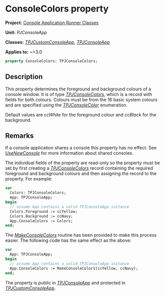 # ConsoleColors property

**Project:** [Console Application Runner Classes](../API.md)

**Unit:** _PJConsoleApp_

**Classes:** [_TPJCustomConsoleApp_](./TPJCustomConsoleApp.md), [_TPJConsoleApp_](./TPJConsoleApp.md)

**Applies to:** ~>3.0

```pascal
property ConsoleColors: TPJConsoleColors;
```

## Description

This property determines the foreground and background colours of a console window. It is of type [_TPJConsoleColors_](./TPJConsoleColors.md), which is a record with fields for both colours. Colours must be from the 16 basic system colours and are specified using the [_TPJConsoleColor_](./TPJConsoleColor.md) enumeration.

Default values are _ccWhite_ for the foreground colour and _ccBlack_ for the background.

## Remarks

If a console application shares a console this property has no effect. See [_UseNewConsole_](./TPJCustomConsoleApp-UseNewConsole.md) for more information about shared consoles.

The individual fields of the property are read-only so the property must be set by first creating a [_TPJConsoleColors_](./TPJConsoleColors.md) record containing the required foreground and background colours and then assigning the record to the property. For example:

```pascal
var
  Colors: TPJConsoleColors;
  App: TPJConsoleApp;
begin
  // assume App contains a valid TPJConsoleApp instance
  Colors.Foreground := ccYellow;
  Colors.Background := ccNavy;
  App.ConsoleColors := Colors;
end;
```

The [_MakeConsoleColors_](./Routines.md#makeconsolecolors) routine has been provided to make this process easier. The following code has the same effect as the above:

```pascal
var
  App: TPJConsoleApp;
begin
  // assume App contains a valid TPJConsoleApp instance
  App.ConsoleColors := MakeConsoleColors(ccYellow, ccNavy);
end;
```

The property is public in [_TPJConsoleApp_](./TPJConsoleApp.md) and protected in [_TPJCustomConsoleApp_](./TPJCustomConsoleApp.md).
